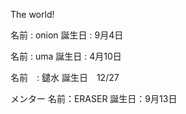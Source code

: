 The world!

名前 : onion
誕生日 : 9月4日

名前 : uma
誕生日 : 4月10日

名前　: 鑓水
誕生日　12/27

メンター
名前：ERASER
誕生日：9月13日
